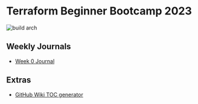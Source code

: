 # Terraform Beginner Bootcamp 2023


![build arch](https://github.com/shayne008/terraform-beginner-bootcamp-2023/assets/49353061/63c270c5-ac05-407e-abad-a2846e3abc0a)




## Weekly Journals
- [Week 0 Journal](journal/Week0)


## Extras
- [GitHub Wiki TOC generator](https://ecotrust-canada.github.io/markdown-toc/)

